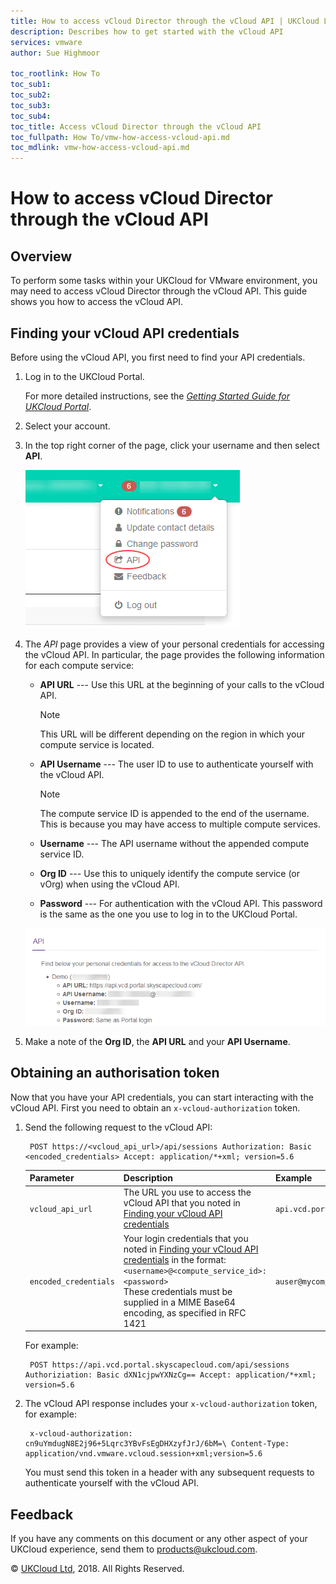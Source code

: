 ```yaml
---
title: How to access vCloud Director through the vCloud API | UKCloud Ltd
description: Describes how to get started with the vCloud API
services: vmware
author: Sue Highmoor

toc_rootlink: How To
toc_sub1:
toc_sub2:
toc_sub3:
toc_sub4:
toc_title: Access vCloud Director through the vCloud API
toc_fullpath: How To/vmw-how-access-vcloud-api.md
toc_mdlink: vmw-how-access-vcloud-api.md
---
```


# How to access vCloud Director through the vCloud API

## Overview

To perform some tasks within your UKCloud for VMware environment, you may need to access vCloud Director through the vCloud API. This guide shows you how to access the vCloud API.

## Finding your vCloud API credentials

Before using the vCloud API, you first need to find your API credentials.

1. Log in to the UKCloud Portal.

    For more detailed instructions, see the [*Getting Started Guide for UKCloud Portal*](https://portal.ukcloud.com/support/knowledge_centre/0435318d-a94b-41bb-a4ff-a52adbe863e5).

2. Select your account.

3. In the top right corner of the page, click your username and then select **API**.

    ![API menu option in UKCloud Portal](images/vmw-portal-mnu-api.png)

4. The *API* page provides a view of your personal credentials for accessing the vCloud API. In particular, the page provides the following information for each compute service:

    - **API URL** --- Use this URL at the beginning of your calls to the vCloud API.

        > [!NOTE]
        > This URL will be different depending on the region in which your compute service is located.

    - **API Username** --- The user ID to use to authenticate yourself with the vCloud API.

        > [!NOTE]
        > The compute service ID is appended to the end of the username. This is because you may have access to multiple compute services.

    - **Username** --- The API username without the appended compute service ID.

    - **Org ID** --- Use this to uniquely identify the compute service (or vOrg) when using the vCloud API.

    - **Password** --- For authentication with the vCloud API. This password is the same as the one you use to log in to the UKCloud Portal.

    ![API page](images/vmw-portal-api-details.png)

5. Make a note of the **Org ID**, the **API URL** and your **API Username**.

## Obtaining an authorisation token

Now that you have your API credentials, you can start interacting with
the vCloud API. First you need to obtain an `x-vcloud-authorization`
token.

1. Send the following request to the vCloud API:

        POST https://<vcloud_api_url>/api/sessions Authorization: Basic <encoded_credentials> Accept: application/*+xml; version=5.6

    Parameter | Description | Example
    ----------|-------------|--------
    `vcloud_api_url` | The URL you use to access the vCloud API that you noted in [Finding your vCloud API credentials](#finding-your-vcloud-api-credentials) | `api.vcd.portal.skyscapecloud.com`
    `encoded_credentials` | Your login credentials that you noted in [Finding your vCloud API credentials](#finding-your-vcloud-api-credentials) in the format:</br>`<username>@<compute_service_id>:<password>`</br>These credentials must be supplied in a MIME Base64 encoding, as specified in RFC 1421 | `auser@mycompute:pA5#word`

    For example:

        POST https://api.vcd.portal.skyscapecloud.com/api/sessions Authoriziation: Basic dXN1cjpwYXNzCg== Accept: application/*+xml; version=5.6

2. The vCloud API response includes your `x-vcloud-authorization` token, for example:

        x-vcloud-authorization: cn9uYmdugN8E2j96+5Lqrc3YBvFsEgDHXzyfJrJ/6bM=\ Content-Type: application/vnd.vmware.vcloud.session+xml;version=5.6

    You must send this token in a header with any subsequent requests to authenticate yourself with the vCloud API.

## Feedback

If you have any comments on this document or any other aspect of your UKCloud experience, send them to <products@ukcloud.com>.

&copy; [UKCloud Ltd](http://ukcloud.com), 2018. All Rights Reserved.